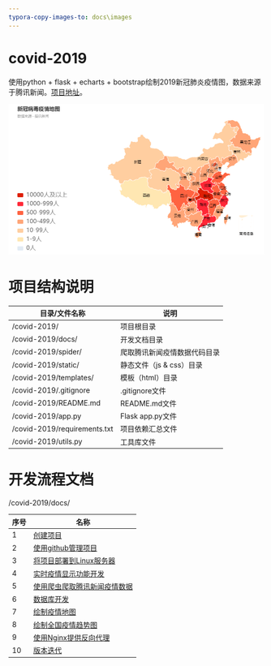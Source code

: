 ```yaml
---
typora-copy-images-to: docs\images
---
```


# covid-2019
使用python + flask + echarts + bootstrap绘制2019新冠肺炎疫情图，数据来源于腾讯新闻。[项目地址](http://www.sweeneys.cn/)。

![image-20200324070801279](docs/images/image-20200324070801279.png)

# 项目结构说明

| 目录/文件名称                | 说明                         |
| ---------------------------- | ---------------------------- |
| /covid-2019/                 | 项目根目录                   |
| /covid-2019/docs/            | 开发文档目录                 |
| /covid-2019/spider/          | 爬取腾讯新闻疫情数据代码目录 |
| /covid-2019/static/          | 静态文件（js & css）目录     |
| /covid-2019/templates/       | 模板（html）目录             |
| /covid-2019/.gitignore       | .gitignore文件               |
| /covid-2019/README.md        | README.md文件                |
| /covid-2019/app.py           | Flask app.py文件             |
| /covid-2019/requirements.txt | 项目依赖汇总文件             |
| /covid-2019/utils.py         | 工具库文件                   |

# 开发流程文档

/covid-2019/docs/

| 序号 | 名称                                                         |
| ---- | ------------------------------------------------------------ |
| 1    | [创建项目](https://github.com/xinhuiqin/covid-2019/blob/master/docs/1.%E5%88%9B%E5%BB%BA%E9%A1%B9%E7%9B%AE.md) |
| 2    | [使用github管理项目](https://github.com/xinhuiqin/covid-2019/blob/master/docs/2.%E4%BD%BF%E7%94%A8github%E7%AE%A1%E7%90%86%E9%A1%B9%E7%9B%AE.md) |
| 3    | [将项目部署到Linux服务器](https://github.com/xinhuiqin/covid-2019/blob/master/docs/3.%E5%B0%86%E9%A1%B9%E7%9B%AE%E9%83%A8%E7%BD%B2%E5%88%B0Linux%E6%9C%8D%E5%8A%A1%E5%99%A8.md) |
| 4    | [实时疫情显示功能开发](https://github.com/xinhuiqin/covid-2019/blob/master/docs/4.%E5%AE%9E%E6%97%B6%E7%96%AB%E6%83%85%E6%98%BE%E7%A4%BA%E5%8A%9F%E8%83%BD%E5%BC%80%E5%8F%91.md) |
| 5    | [使用爬虫爬取腾讯新闻疫情数据](https://github.com/xinhuiqin/covid-2019/blob/master/docs/5.%E7%88%AC%E8%99%AB.md) |
| 6    | [数据库开发](https://github.com/xinhuiqin/covid-2019/blob/master/docs/6.%E6%95%B0%E6%8D%AE%E5%BA%93%E5%BC%80%E5%8F%91.md) |
| 7    | [绘制疫情地图](https://github.com/xinhuiqin/covid-2019/blob/master/docs/7.%E7%BB%98%E5%88%B6%E7%96%AB%E6%83%85%E5%9C%B0%E5%9B%BE.md) |
| 8    | [绘制全国疫情趋势图](https://github.com/xinhuiqin/covid-2019/blob/master/docs/8.%E7%BB%98%E5%88%B6%E5%85%A8%E5%9B%BD%E7%96%AB%E6%83%85%E8%B6%8B%E5%8A%BF%E5%9B%BE.md) |
| 9    | [使用Nginx提供反向代理](https://github.com/xinhuiqin/covid-2019/blob/master/docs/9.%E4%BD%BF%E7%94%A8Nginx%E6%8F%90%E4%BE%9B%E5%8F%8D%E5%90%91%E4%BB%A3%E7%90%86.md) |
| 10   | [版本迭代](https://github.com/xinhuiqin/covid-2019/blob/master/docs/10.%E7%89%88%E6%9C%AC%E8%BF%AD%E4%BB%A3.md) |

